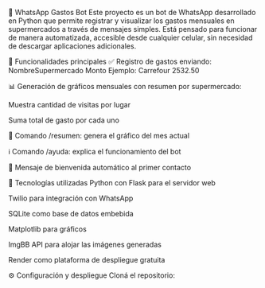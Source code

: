 🧾 WhatsApp Gastos Bot
Este proyecto es un bot de WhatsApp desarrollado en Python que permite registrar y visualizar los gastos mensuales en supermercados a través de mensajes simples. Está pensado para funcionar de manera automatizada, accesible desde cualquier celular, sin necesidad de descargar aplicaciones adicionales.

🚀 Funcionalidades principales
✅ Registro de gastos enviando:
NombreSupermercado Monto
Ejemplo: Carrefour 2532.50

📊 Generación de gráficos mensuales con resumen por supermercado:

Muestra cantidad de visitas por lugar

Suma total de gasto por cada uno

🔁 Comando /resumen: genera el gráfico del mes actual

ℹ️ Comando /ayuda: explica el funcionamiento del bot

👋 Mensaje de bienvenida automático al primer contacto

🧠 Tecnologías utilizadas
Python con Flask para el servidor web

Twilio para integración con WhatsApp

SQLite como base de datos embebida

Matplotlib para gráficos

ImgBB API para alojar las imágenes generadas

Render como plataforma de despliegue gratuita

⚙️ Configuración y despliegue
Cloná el repositorio:
